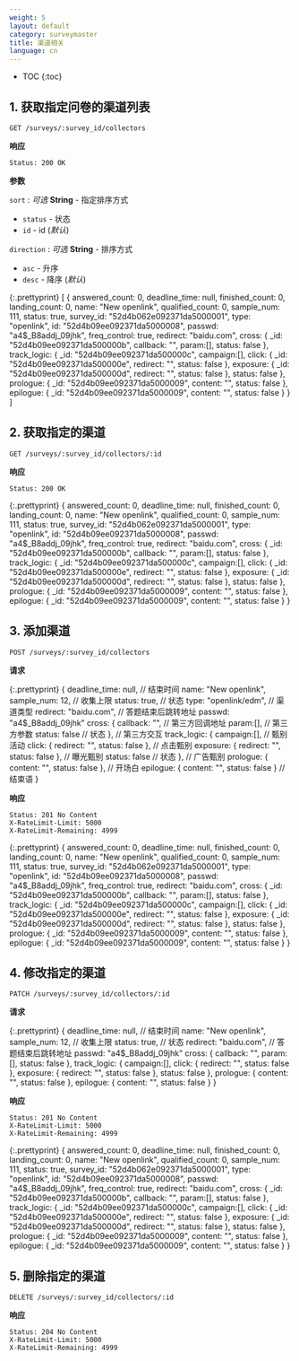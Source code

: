 ```yaml
---
weight: 5
layout: default
category: surveymaster
title: 渠道相关
language: cn
---
```


* TOC
{:toc}

## 1. 获取指定问卷的渠道列表
	GET /surveys/:survey_id/collectors

**响应**

    Status: 200 OK

**参数**

`sort`
: _可选_ **String** - 指定排序方式

  * `status` - 状态
  * `id`     - id (_默认_)

`direction`
: _可选_ **String** - 排序方式

  * `asc`  - 升序
  * `desc` - 降序 (_默认_)

{:.prettyprint}
  [
    {
      answered_count: 0,
      deadline_time: null,
      finished_count: 0,
      landing_count: 0,
      name: "New openlink",
      qualified_count: 0,
      sample_num: 111,
      status: true,
      survey_id: "52d4b062e092371da5000001",
      type: "openlink",
      id: "52d4b09ee092371da5000008",
      passwd: "a4$_B8addj_09jhk",
      freq_control: true,
      redirect: "baidu.com",
      cross: {
        _id: "52d4b09ee092371da500000b",
        callback: "",
        param:[],
        status: false
      },
      track_logic: {
        _id: "52d4b09ee092371da500000c",
        campaign:[],
        click: {
          _id: "52d4b09ee092371da500000e",
          redirect: "",
          status: false
        },
        exposure: {
          _id: "52d4b09ee092371da500000d",
          redirect: "",
          status: false
        },
        status: false
      },
      prologue: {
        _id: "52d4b09ee092371da5000009",
        content: "",
        status: false
      },
      epilogue: {
        _id: "52d4b09ee092371da5000009",
        content: "",
        status: false
      }
    }
  ]


## 2. 获取指定的渠道
	GET /surveys/:survey_id/collectors/:id

**响应**

    Status: 200 OK

{:.prettyprint}
  {
    answered_count: 0,
    deadline_time: null,
    finished_count: 0,
    landing_count: 0,
    name: "New openlink",
    qualified_count: 0,
    sample_num: 111,
    status: true,
    survey_id: "52d4b062e092371da5000001",
    type: "openlink",
    id: "52d4b09ee092371da5000008",
    passwd: "a4$_B8addj_09jhk",
    freq_control: true,
    redirect: "baidu.com",
    cross: {
      _id: "52d4b09ee092371da500000b",
      callback: "",
      param:[],
      status: false
    },
    track_logic: {
      _id: "52d4b09ee092371da500000c",
      campaign:[],
      click: {
        _id: "52d4b09ee092371da500000e",
        redirect: "",
        status: false
      },
      exposure: {
        _id: "52d4b09ee092371da500000d",
        redirect: "",
        status: false
      },
      status: false
    },
    prologue: {
      _id: "52d4b09ee092371da5000009",
      content: "",
      status: false
    },
    epilogue: {
      _id: "52d4b09ee092371da5000009",
      content: "",
      status: false
    }
  }

## 3. 添加渠道
	POST /surveys/:survey_id/collectors

**请求**

{:.prettyprint}
  {
    deadline_time: null, // 结束时间
    name: "New openlink",
    sample_num: 12, // 收集上限
    status: true, // 状态
    type: "openlink/edm", // 渠道类型
    redirect: "baidu.com", // 答题结束后跳转地址
    passwd: "a4$_B8addj_09jhk"
    cross: {
      callback: "", // 第三方回调地址
      param:[], // 第三方参数
      status: false // 状态
    },  // 第三方交互
    track_logic: {
      campaign:[], // 甄别活动
      click: {
        redirect: "",
        status: false
      }, // 点击甄别
      exposure: {
        redirect: "",
        status: false
      }, // 曝光甄别
      status: false // 状态
    }, // 广告甄别
    prologue: {
      content: "",
      status: false
    }, // 开场白
    epilogue: {
      content: "",
      status: false
    } // 结束语
  }

**响应**

    Status: 201 No Content
    X-RateLimit-Limit: 5000
    X-RateLimit-Remaining: 4999

{:.prettyprint}
  {
    answered_count: 0,
    deadline_time: null,
    finished_count: 0,
    landing_count: 0,
    name: "New openlink",
    qualified_count: 0,
    sample_num: 111,
    status: true,
    survey_id: "52d4b062e092371da5000001",
    type: "openlink",
    id: "52d4b09ee092371da5000008",
    passwd: "a4$_B8addj_09jhk",
    freq_control: true,
    redirect: "baidu.com",
    cross: {
      _id: "52d4b09ee092371da500000b",
      callback: "",
      param:[],
      status: false
    },
    track_logic: {
      _id: "52d4b09ee092371da500000c",
      campaign:[],
      click: {
        _id: "52d4b09ee092371da500000e",
        redirect: "",
        status: false
      },
      exposure: {
        _id: "52d4b09ee092371da500000d",
        redirect: "",
        status: false
      },
      status: false
    },
    prologue: {
      _id: "52d4b09ee092371da5000009",
      content: "",
      status: false
    },
    epilogue: {
      _id: "52d4b09ee092371da5000009",
      content: "",
      status: false
    }
  }

## 4. 修改指定的渠道
	PATCH /surveys/:survey_id/collectors/:id

**请求**

{:.prettyprint}
  {
    deadline_time: null, // 结束时间
    name: "New openlink",
    sample_num: 12, // 收集上限
    status: true, // 状态
    redirect: "baidu.com", // 答题结束后跳转地址
    passwd: "a4$_B8addj_09jhk"
    cross: {
      callback: "",
      param:[],
      status: false
    },
    track_logic: {
      campaign:[],
      click: {
        redirect: "",
        status: false
      },
      exposure: {
        redirect: "",
        status: false
      },
      status: false
    },
    prologue: {
      content: "",
      status: false
    },
    epilogue: {
      content: "",
      status: false
    }
  }

**响应**

    Status: 201 No Content
    X-RateLimit-Limit: 5000
    X-RateLimit-Remaining: 4999

{:.prettyprint}
  {
    answered_count: 0,
    deadline_time: null,
    finished_count: 0,
    landing_count: 0,
    name: "New openlink",
    qualified_count: 0,
    sample_num: 111,
    status: true,
    survey_id: "52d4b062e092371da5000001",
    type: "openlink",
    id: "52d4b09ee092371da5000008",
    passwd: "a4$_B8addj_09jhk",
    freq_control: true,
    redirect: "baidu.com",
    cross: {
      _id: "52d4b09ee092371da500000b",
      callback: "",
      param:[],
      status: false
    },
    track_logic: {
      _id: "52d4b09ee092371da500000c",
      campaign:[],
      click: {
        _id: "52d4b09ee092371da500000e",
        redirect: "",
        status: false
      },
      exposure: {
        _id: "52d4b09ee092371da500000d",
        redirect: "",
        status: false
      },
      status: false
    },
    prologue: {
      _id: "52d4b09ee092371da5000009",
      content: "",
      status: false
    },
    epilogue: {
      _id: "52d4b09ee092371da5000009",
      content: "",
      status: false
    }
  }


## 5. 删除指定的渠道
	DELETE /surveys/:survey_id/collectors/:id

**响应**

    Status: 204 No Content
    X-RateLimit-Limit: 5000
    X-RateLimit-Remaining: 4999
